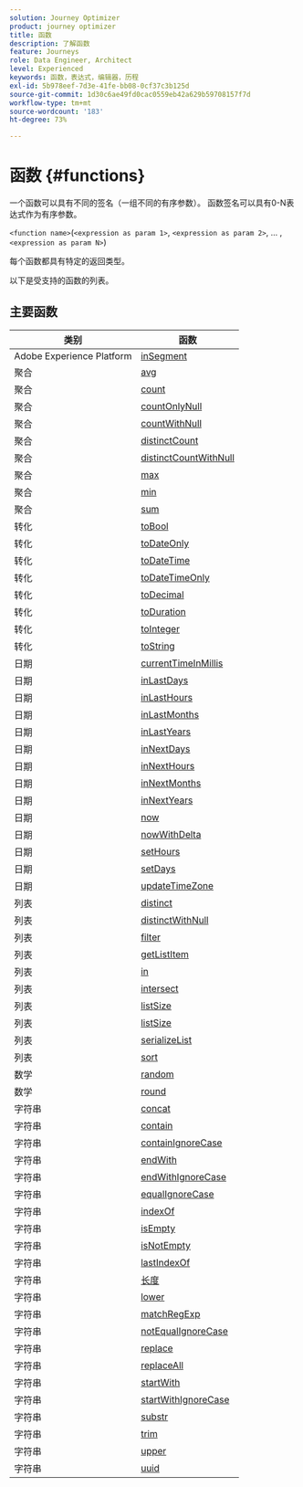 ```yaml
---
solution: Journey Optimizer
product: journey optimizer
title: 函数
description: 了解函数
feature: Journeys
role: Data Engineer, Architect
level: Experienced
keywords: 函数，表达式，编辑器，历程
exl-id: 5b978eef-7d3e-41fe-bb08-0cf37c3b125d
source-git-commit: 1d30c6ae49fd0cac0559eb42a629b59708157f7d
workflow-type: tm+mt
source-wordcount: '183'
ht-degree: 73%

---
```


# 函数 {#functions}

一个函数可以具有不同的签名（一组不同的有序参数）。 函数签名可以具有0-N表达式作为有序参数。

`<function name>`(`<expression as param 1>`, `<expression as param 2>`, ... ,`<expression as param N>`)

每个函数都具有特定的返回类型。

以下是受支持的函数的列表。

## 主要函数

| 类别 | 函数 |
|-------------|-----------------------|
| Adobe Experience Platform | [inSegment](../functions/functioninsegment.md) |
| 聚合 | [avg](../functions/functionavg.md) |
| 聚合 | [count](../functions/functioncount.md) |
| 聚合 | [countOnlyNull](../functions/functioncountonlynull.md) |
| 聚合 | [countWithNull](../functions/functioncountwithnull.md) |
| 聚合 | [distinctCount](../functions/functiondistinctcount.md) |
| 聚合 | [distinctCountWithNull](../functions/functiondistinctcountwithnull.md) |
| 聚合 | [max](../functions/functionmax.md) |
| 聚合 | [min](../functions/functionmin.md) |
| 聚合 | [sum](../functions/functionsum.md) |
| 转化 | [toBool](../functions/functiontobool.md) |
| 转化 | [toDateOnly](../functions/functiontodateonly.md) |
| 转化 | [toDateTime](../functions/functiontodatetime.md) |
| 转化 | [toDateTimeOnly](../functions/functiontodatetimeonly.md) |
| 转化 | [toDecimal](../functions/functiontodecimal.md) |
| 转化 | [toDuration](../functions/functiontoduration.md) |
| 转化 | [toInteger](../functions/functiontointeger.md) |
| 转化 | [toString](../functions/functiontostring.md) |
| 日期 | [currentTimeInMillis](../functions/functioncurrenttimeinmillis.md) |
| 日期 | [inLastDays](../functions/functioninlastdays.md) |
| 日期 | [inLastHours](../functions/functioninlasthours.md) |
| 日期 | [inLastMonths](../functions/functioninlastmonths.md) |
| 日期 | [inLastYears](../functions/functioninlastyears.md) |
| 日期 | [inNextDays](../functions/functioninnextdays.md) |
| 日期 | [inNextHours](../functions/functioninnexthours.md) |
| 日期 | [inNextMonths](../functions/functioninnextmonths.md) |
| 日期 | [inNextYears](../functions/functioninnextyears.md) |
| 日期 | [now](../functions/functionnow.md) |
| 日期 | [nowWithDelta](../functions/functionnowwithdelta.md) |
| 日期 | [setHours](../functions/functionsethours.md) |
| 日期 | [setDays](../functions/functionsetdays.md) |
| 日期 | [updateTimeZone](../functions/functionupdatetimezone.md) |
| 列表 | [distinct](../functions/functiondistinct.md) |
| 列表 | [distinctWithNull](../functions/functiondistinctwithnull.md) |
| 列表 | [filter](../functions/functionfilter.md) |
| 列表 | [getListItem](../functions/functiongetlistitem.md) |
| 列表 | [in](../functions/functionin.md) |
| 列表 | [intersect](../functions/functionintersect.md) |
| 列表 | [listSize](../functions/functionlimit.md) |
| 列表 | [listSize](../functions/functionlistsize.md) |
| 列表 | [serializeList](../functions/functionserializelist.md) |
| 列表 | [sort](../functions/functionsort.md) |
| 数学 | [random](../functions/functionrandom.md) |
| 数学 | [round](../functions/functionround.md) |
| 字符串 | [concat](../functions/functionconcat.md) |
| 字符串 | [contain](../functions/functioncontain.md) |
| 字符串 | [containIgnoreCase](../functions/functioncontainwithignorecase.md) |
| 字符串 | [endWith](../functions/functionendwith.md) |
| 字符串 | [endWithIgnoreCase](../functions/functionendwithignorecase.md) |
| 字符串 | [equalIgnoreCase](../functions/functionequalignorecase.md) |
| 字符串 | [indexOf](../functions/functionindexof.md) |
| 字符串 | [isEmpty](../functions/functionisempty.md) |
| 字符串 | [isNotEmpty](../functions/functionisnotempty.md) |
| 字符串 | [lastIndexOf](../functions/functionlastindexof.md) |
| 字符串 | [长度](../functions/functionlength.md) |
| 字符串 | [lower](../functions/functionlower.md) |
| 字符串 | [matchRegExp](../functions/functionmatchregexp.md) |
| 字符串 | [notEqualIgnoreCase](../functions/functionnotequalignorecase.md) |
| 字符串 | [replace](../functions/functionreplace.md) |
| 字符串 | [replaceAll](../functions/functionreplaceall.md) |
| 字符串 | [startWith](../functions/functionstartwith.md) |
| 字符串 | [startWithIgnoreCase](../functions/functionstartwithignorecase.md) |
| 字符串 | [substr](../functions/functionsubstr.md) |
| 字符串 | [trim](../functions/functiontrim.md) |
| 字符串 | [upper](../functions/functionupper.md) |
| 字符串 | [uuid](../functions/functionuuid.md) |

